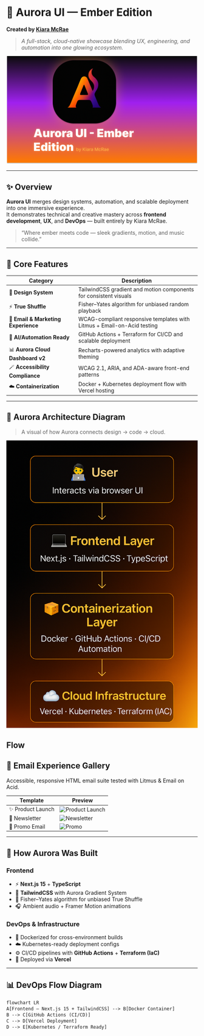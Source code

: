 # 🌌 Aurora UI — Ember Edition  
**Created by [Kiara McRae](https://www.linkedin.com/in/kiara-mcraetopperformer)**  
> _A full-stack, cloud-native showcase blending UX, engineering, and automation into one glowing ecosystem._

![Aurora Banner](public/aurora-preview.png)

---

## ✨ Overview
**Aurora UI** merges design systems, automation, and scalable deployment into one immersive experience.  
It demonstrates technical and creative mastery across **frontend development**, **UX**, and **DevOps** — built entirely by Kiara McRae.

> “Where ember meets code — sleek gradients, motion, and music collide.”

---

## 🧩 Core Features

| Category | Description |
|-----------|-------------|
| 🎨 **Design System** | TailwindCSS gradient and motion components for consistent visuals |
| ⚡ **True Shuffle** | Fisher–Yates algorithm for unbiased random playback |
| 💌 **Email & Marketing Experience** | WCAG-compliant responsive templates with Litmus + Email-on-Acid testing |
| 🧠 **AI/Automation Ready** | GitHub Actions + Terraform for CI/CD and scalable deployment |
| 📊 **Aurora Cloud Dashboard v2** | Recharts-powered analytics with adaptive theming |
| 🪄 **Accessibility Compliance** | WCAG 2.1, ARIA, and ADA-aware front-end patterns |
| ☁️ **Containerization** | Docker + Kubernetes deployment flow with Vercel hosting |

---

## 🧠 Aurora Architecture Diagram

> A visual of how Aurora connects design → code → cloud.

![Aurora Architecture Diagram](public/aurora-architecture.png)

**Flow**
---

## 💌 Email Experience Gallery

Accessible, responsive HTML email suite tested with Litmus & Email on Acid.  

| Template | Preview |
|-----------|----------|
| ✨ Product Launch | ![Product Launch](public/emails/previews/product-launch-preview.png) |
| 📰 Newsletter | ![Newsletter](public/emails/previews/newsletter-preview.png) |
| 🎁 Promo Email | ![Promo](public/emails/previews/promo-preview.png) |

---

## 🧱 How Aurora Was Built

### Frontend
- ⚡ **Next.js 15** + **TypeScript**
- 🎨 **TailwindCSS** with Aurora Gradient System
- 🧠 Fisher–Yates algorithm for unbiased True Shuffle
- 🎧 Ambient audio + Framer Motion animations

### DevOps & Infrastructure
- 🐳 Dockerized for cross-environment builds  
- ☁️ Kubernetes-ready deployment configs  
- ⚙️ CI/CD pipelines with **GitHub Actions** + **Terraform (IaC)**  
- 🚀 Deployed via **Vercel**  

---

## 📊 DevOps Flow Diagram

```mermaid
flowchart LR
A[Frontend — Next.js 15 + TailwindCSS] --> B[Docker Container]
B --> C[GitHub Actions (CI/CD)]
C --> D[Vercel Deployment]
D --> E[Kubernetes / Terraform Ready]
